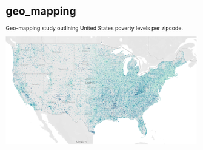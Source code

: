 # geo_mapping
Geo-mapping study outlining United States poverty levels per zipcode.

![alt test](screenshots/usa.png)
